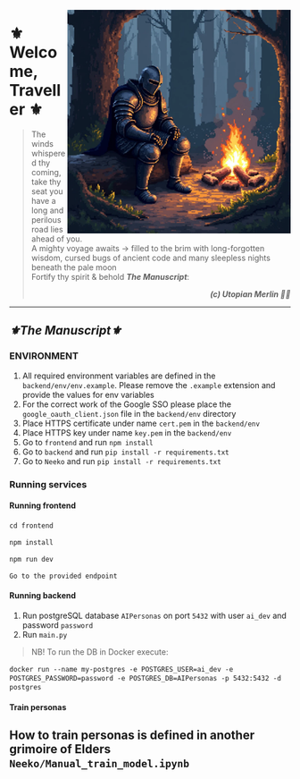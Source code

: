 <img src="img.png" align="right" width="400"></img>
# ⚜️ Welcome, Traveller ⚜️

> The winds whispered thy coming, take thy seat you have a long and perilous road lies ahead of you. <br/>
> A mighty voyage awaits -> filled to the brim with long-forgotten wisdom, cursed bugs of ancient code and many sleepless nights beneath the pale moon <br/>
> Fortify thy spirit & behold _**The Manuscript**_:<br/>
> <div style="text-align: right;font-style: italic; font-weight: bold;">(c) Utopian Merlin 🧙‍♂️</div>

---

<h2 style="font-style: italic; font-weight: bold;"> ⚜️The Manuscript⚜️ </h2>

### ENVIRONMENT
1. All required environment variables are defined in the `backend/env/env.example`. Please remove the `.example` extension and provide the values for env variables
2. For the correct work of the Google SSO please place the `google_oauth_client.json` file in the `backend/env` directory
3. Place HTTPS certificate under name `cert.pem` in the `backend/env`
4. Place HTTPS key under name `key.pem` in the `backend/env`
5. Go to `frontend` and run `npm install`
6. Go to `backend` and run `pip install -r requirements.txt`
7. Go to `Neeko` and run `pip install -r requirements.txt`
### Running services
#### Running frontend
```shell
cd frontend
```
```shell
npm install
```
```shell
npm run dev
```
```shell
Go to the provided endpoint
```
#### Running backend
1. Run postgreSQL database `AIPersonas` on port `5432` with user `ai_dev` and password `password`
2. Run `main.py`
> NB! To run the DB in Docker execute:
```shell
docker run --name my-postgres -e POSTGRES_USER=ai_dev -e POSTGRES_PASSWORD=password -e POSTGRES_DB=AIPersonas -p 5432:5432 -d postgres
```
#### Train personas
How to train personas is defined in another grimoire of Elders `Neeko/Manual_train_model.ipynb`
---
